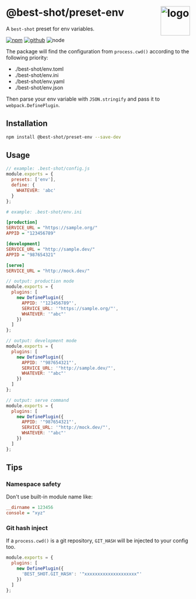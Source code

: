 # @best-shot/preset-env <img src="https://cdn.jsdelivr.net/gh/best-shot/best-shot/packages/core/logo.svg" alt="logo" height="80" align="right">

A `best-shot` preset for env variables.

[![npm][npm-badge]][npm-url]
[![github][github-badge]][github-url]
![node][node-badge]

[npm-url]: https://www.npmjs.com/package/@best-shot/preset-env
[npm-badge]: https://img.shields.io/npm/v/@best-shot/preset-env.svg?style=flat-square&logo=npm
[github-url]: https://github.com/airkro/best-shot/tree/master/packages/preset-env
[github-badge]: https://img.shields.io/npm/l/@best-shot/preset-env.svg?style=flat-square&colorB=blue&logo=github
[node-badge]: https://img.shields.io/node/v/@best-shot/preset-env.svg?style=flat-square&colorB=green&logo=node.js

The package will find the configuration from `process.cwd()` according to the following priority:

- ./best-shot/env.toml
- ./best-shot/env.ini
- ./best-shot/env.yaml
- ./best-shot/env.json

Then parse your env variable with `JSON.stringify` and pass it to `webpack.DefinePlugin`.

## Installation

```bash
npm install @best-shot/preset-env --save-dev
```

## Usage

```js
// example: .best-shot/config.js
module.exports = {
  presets: ['env'],
  define: {
    WHATEVER: 'abc'
  }
};
```

```ini
# example: .best-shot/env.ini

[production]
SERVICE_URL = "https://sample.org/"
APPID = "123456789"

[development]
SERVICE_URL = "http://sample.dev/"
APPID = "987654321"

[serve]
SERVICE_URL = "http://mock.dev/"
```

```js
// output: production mode
module.exports = {
  plugins: [
    new DefinePlugin({
      APPID: '"123456789"',
      SERVICE_URL: '"https://sample.org/"',
      WHATEVER: '"abc"'
    })
  ]
};

// output: development mode
module.exports = {
  plugins: [
    new DefinePlugin({
      APPID: '"987654321"',
      SERVICE_URL: '"http://sample.dev/"',
      WHATEVER: '"abc"'
    })
  ]
};

// output: serve command
module.exports = {
  plugins: [
    new DefinePlugin({
      APPID: '"987654321"',
      SERVICE_URL: '"http://mock.dev/"',
      WHATEVER: '"abc"'
    })
  ]
};
```

## Tips

### Namespace safety

Don't use built-in module name like:

```ini
__dirname = 123456
console = "xyz"
```

### Git hash inject

If a `process.cwd()` is a git repository, `GIT_HASH` will be injected to your config too.

```js
module.exports = {
  plugins: [
    new DefinePlugin({
      'BEST_SHOT.GIT_HASH': '"xxxxxxxxxxxxxxxxxxxx"'
    })
  ]
};
```
